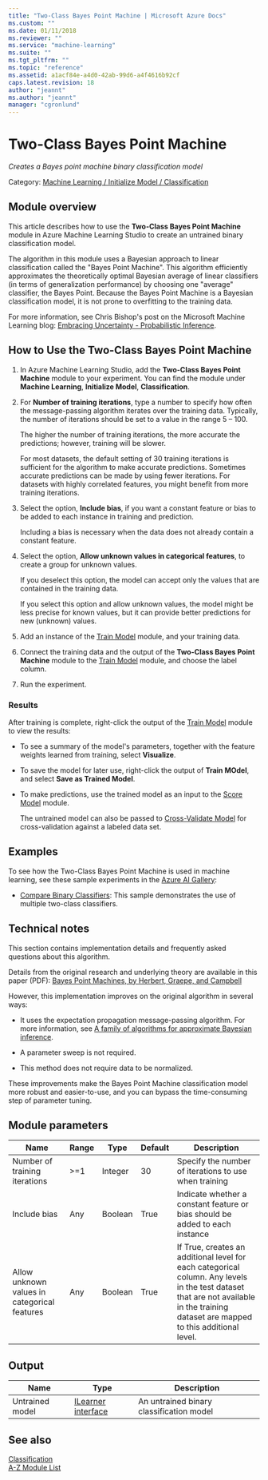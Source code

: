 ```yaml
---
title: "Two-Class Bayes Point Machine | Microsoft Azure Docs"
ms.custom: ""
ms.date: 01/11/2018
ms.reviewer: ""
ms.service: "machine-learning"
ms.suite: ""
ms.tgt_pltfrm: ""
ms.topic: "reference"
ms.assetid: a1acf84e-a4d0-42ab-99d6-a4f4616b92cf
caps.latest.revision: 18
author: "jeannt"
ms.author: "jeannt"
manager: "cgronlund"
---
```

# Two-Class Bayes Point Machine
*Creates a Bayes point machine binary classification model*  
  
 Category: [Machine Learning / Initialize Model / Classification](machine-learning-initialize-model-classification.md)  
  
## Module overview  

This article describes how to use the **Two-Class Bayes Point Machine** module in Azure Machine Learning Studio to create an untrained binary classification model.

The algorithm in this module uses a Bayesian approach to linear classification called the "Bayes Point Machine". This algorithm efficiently approximates the theoretically optimal Bayesian average of linear classifiers (in terms of generalization performance) by choosing one "average" classifier, the Bayes Point. Because the Bayes Point Machine is a Bayesian classification model, it is not prone to overfitting to the training data.

For more information, see Chris Bishop's post on the Microsoft Machine Learning blog: [Embracing Uncertainty - Probabilistic Inference](http://blogs.technet.com/b/machinelearning/archive/2014/10/30/embracing-uncertainty-probabilistic-inference.aspx).
  
## How to Use the Two-Class Bayes Point Machine  
  
1.  In Azure Machine Learning Studio, add the **Two-Class Bayes Point Machine** module to your experiment. You can find the module under **Machine Learning**, **Initialize Model**, **Classification**.
  
2. For **Number of training iterations**, type a number to specify how often the message-passing algorithm iterates over the training data. Typically, the number of iterations should be set to a value in the range 5 – 100.

    The higher the number of training iterations, the more accurate the predictions; however, training will be slower.  
  
    For most datasets, the default setting of 30 training iterations is sufficient for the algorithm to make accurate predictions. Sometimes accurate predictions can be made by using fewer iterations. For datasets with highly correlated features, you might benefit from more training iterations. 
  
3.  Select the option, **Include bias**, if you want a constant feature or bias to be added to each instance in training and prediction.  
  
     Including a bias is necessary when the data does not already contain a constant feature.  
  
4.  Select the option, **Allow unknown values in categorical features**, to create a group for unknown values.
  
     If you deselect this option, the model can accept only the values that are contained in the training data.
     
     If you select this option and allow unknown values, the model might be less precise for known values, but it can provide better predictions for new (unknown) values.
  
5.  Add an instance of the [Train Model](train-model.md) module, and your training data.  

6. Connect the training data and the output of the **Two-Class Bayes Point Machine** module to the [Train Model](train-model.md) module, and choose the label column. 
  
7.  Run the experiment.
  
### Results

After training is complete, right-click the output of the [Train Model](train-model.md) module to view the results:

+ To see a summary of the model's parameters, together with the feature weights learned from training,  select **Visualize**.
+ To save the model for later use, right-click the output of **Train MOdel**, and select **Save as Trained Model**.
+ To make predictions, use the trained model as an input to the [Score Model](score-model.md) module. 
    
    The untrained model can also be passed to [Cross-Validate Model](cross-validate-model.md) for cross-validation against a labeled data set.  
  
##  <a name="Notes"></a> Examples 

To see how the Two-Class Bayes Point Machine is used in machine learning, see these sample experiments in the [Azure AI Gallery](https://gallery.cortanaintelligence.com/):  
  
-  [Compare Binary Classifiers](http://go.microsoft.com/fwlink/?LinkId=525729): This sample demonstrates the use of multiple two-class classifiers.  

## Technical notes

This section contains implementation details and frequently asked questions about this algorithm.

Details from the original research and underlying theory are available in this paper (PDF): [Bayes Point Machines, by Herbert, Graepe, and Campbell](http://www.jmlr.org/papers/volume1/herbrich01a/herbrich01a.pdf)  

However, this implementation improves on the original algorithm in several ways:

+ It uses the expectation propagation message-passing algorithm. For more information, see [A family of algorithms for approximate Bayesian inference](http://go.microsoft.com/fwlink/?LinkId=511015).  

+ A parameter sweep is not required.

+ This method does not require data to be normalized.  
  
These improvements make the Bayes Point Machine classification model more robust and easier-to-use, and you can bypass the time-consuming step of parameter tuning.

##  <a name="parameters"></a> Module parameters  
  
|Name|Range|Type|Default|Description|  
|----------|-----------|----------|-------------|-----------------|  
|Number of training iterations|>=1|Integer|30|Specify the number of iterations to use when training|  
|Include bias|Any|Boolean|True|Indicate whether a constant feature or bias should be added to each instance|  
|Allow unknown values in categorical features|Any|Boolean|True|If True, creates an additional level for each categorical column. Any levels in the test dataset that are not available in the training dataset are mapped to this additional level.|  
  
##  <a name="Outputs"></a> Output  
  
|Name|Type|Description|  
|----------|----------|-----------------|  
|Untrained model|[ILearner interface](ilearner-interface.md)|An untrained binary classification model|  
  
## See also  
 [Classification](machine-learning-initialize-model-classification.md)   
 [A-Z Module List](a-z-module-list.md)